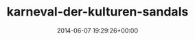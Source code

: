 ---
title:		"karneval-der-kulturen-sandals"
type:		"photos"
mediatype:		"upload"
location:		"TBC"
date:		"2014-06-07 19:29:26+00:00"
album:		"events"
filename:		"karneval-der-kulturen-sandals.md"
series:		""
cl_public_id:		"events/karneval-der-kulturen-sandals"
cl_version:		1497002608
format:		"tiff"
bytes:		5003104
width:		2560
height:		1440
colours:
- "#54764E"
- "#2C4327"
- "#687F66"
- "#537C5E"
- "#C9BAB6"
- "#303920"
- "#5F7145"
- "#897A75"
- "#364036"
- "#747A62"
- "#C5C4CF"
- "#CCC1C9"
- "#866E5C"
- "#3C3D33"
- "#3B3321"
exposure_mode:		"Auto"
program:		"Aperture-priority AE"
aperture:		"1.4"
focal_length:		"50.0 mm"
iso:		"100"
shutter_speed:		"1/250"
metering:		"Multi-segment"
flash:		"Off, Did not fire"
white_balance:		"As Shot"
colour_temp:		"5950"
has_crop:		"false"
orientation:		"Horizontal (normal)"
camera_model:		"NIKON D800"
lens_info:		"0mm f/0"
artist:		"No artist info"
x_resolution:		"300"
y_resolution:		"300"
---